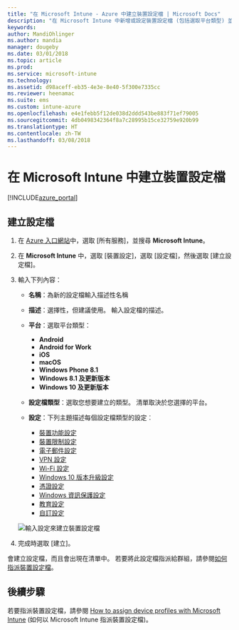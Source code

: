 ```yaml
---
title: "在 Microsoft Intune - Azure 中建立裝置設定檔 | Microsoft Docs"
description: "在 Microsoft Intune 中新增或設定裝置設定檔 (包括選取平台類型) 並在 Azure 入口網站中設定"
keywords: 
author: MandiOhlinger
ms.author: mandia
manager: dougeby
ms.date: 03/01/2018
ms.topic: article
ms.prod: 
ms.service: microsoft-intune
ms.technology: 
ms.assetid: d98aceff-eb35-4e3e-8e40-5f300e7335cc
ms.reviewer: heenamac
ms.suite: ems
ms.custom: intune-azure
ms.openlocfilehash: e4e1febb5f12de038d2ddd543be883f71ef79005
ms.sourcegitcommit: 4db0498342364f8a7c28995b15ce32759e920b99
ms.translationtype: HT
ms.contentlocale: zh-TW
ms.lasthandoff: 03/08/2018
---
```

# <a name="create-a-device-profile-in-microsoft-intune"></a>在 Microsoft Intune 中建立裝置設定檔

[!INCLUDE[azure_portal](./includes/azure_portal.md)]

## <a name="create-the-profile"></a>建立設定檔
1. 在 [Azure 入口網站](https://portal.azure.com)中，選取 [所有服務]，並搜尋 **Microsoft Intune**。

2. 在 **Microsoft Intune** 中，選取 [裝置設定]，選取 [設定檔]，然後選取 [建立設定檔]。

3. 輸入下列內容：

    - **名稱**：為新的設定檔輸入描述性名稱
    - **描述**：選擇性，但建議使用。 輸入設定檔的描述。
    - **平台**：選取平台類型：  

        - **Android**
        - **Android for Work**
        - **iOS**
        - **macOS**
        - **Windows Phone 8.1**
        - **Windows 8.1 及更新版本**
        - **Windows 10 及更新版本**

    - **設定檔類型**：選取您想要建立的類型。 清單取決於您選擇的平台。
    - **設定**：下列主題描述每個設定檔類型的設定︰

        -  [裝置功能設定](device-features-configure.md)
        -  [裝置限制設定](device-restrictions-configure.md)
        -  [電子郵件設定](email-settings-configure.md)
        -  [VPN 設定](vpn-settings-configure.md)
        -  [Wi-Fi 設定](wi-fi-settings-configure.md)
        -  [Windows 10 版本升級設定](edition-upgrade-configure-windows-10.md)
        -  [憑證設定](certificates-configure.md)
        -  [Windows 資訊保護設定](windows-information-protection-configure.md)
        -  [教育設定](education-settings-configure.md)
        -  [自訂設定](custom-settings-configure.md)

    ![輸入設定來建立裝置設定檔](./media/create-device-profile.png)

4. 完成時選取 [建立]。

會建立設定檔，而且會出現在清單中。 若要將此設定檔指派給群組，請參閱[如何指派裝置設定檔](device-profile-assign.md)。


## <a name="next-steps"></a>後續步驟
若要指派裝置設定檔，請參閱 [How to assign device profiles with Microsoft Intune](device-profile-assign.md) (如何以 Microsoft Intune 指派裝置設定檔)。
